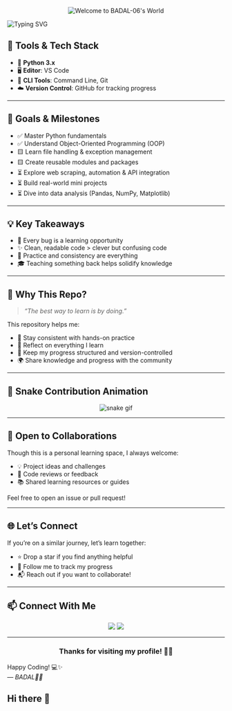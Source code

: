 <p align="center">
  <img src=""https://github.com/Badal-06/badal-06/blob/main/ChatGPT%20Image%20Apr%2027,%202025,%2003_31_22%20PM.png?raw=true"" alt="Welcome to BADAL-06's World" />
</p>



![Typing SVG](https://readme-typing-svg.demolab.com?font=Fira+Code&size=30&pause=1000&color=F79A01&center=true&vCenter=true&width=700&lines=🐍+Python+Learning+Journey+🚀;From+Zero+to+Pythonic+Hero!)



## 🧰 Tools & Tech Stack

- 🐍 **Python 3.x**
- 🖥️ **Editor**: VS Code 
- 🔧 **CLI Tools**: Command Line, Git
- ☁️ **Version Control**: GitHub for tracking progress

---

## 🎯 Goals & Milestones

- ✅ Master Python fundamentals
- ✅ Understand Object-Oriented Programming (OOP)
- 🟨 Learn file handling & exception management
- 🟨 Create reusable modules and packages
- ⏳ Explore web scraping, automation & API integration
- ⏳ Build real-world mini projects
- ⏳ Dive into data analysis (Pandas, NumPy, Matplotlib)

---

## 💡 Key Takeaways

- 🐛 Every bug is a learning opportunity
- ✨ Clean, readable code > clever but confusing code
- 🔁 Practice and consistency are everything
- 🎓 Teaching something back helps solidify knowledge

---

## 📌 Why This Repo?

> _“The best way to learn is by doing.”_

This repository helps me:

- 🧪 Stay consistent with hands-on practice  
- 📓 Reflect on everything I learn  
- 📁 Keep my progress structured and version-controlled  
- 🌍 Share knowledge and progress with the community

---

## 🐍 Snake Contribution Animation

<div align="center">

![snake gif](snake.yml)

</div>

---

## 🤝 Open to Collaborations

Though this is a personal learning space, I always welcome:

- 💡 Project ideas and challenges
- 🧹 Code reviews or feedback
- 📚 Shared learning resources or guides

Feel free to open an issue or pull request!

---

## 🌐 Let’s Connect

If you’re on a similar journey, let’s learn together:

- ⭐ Drop a star if you find anything helpful  
- 🔔 Follow me to track my progress  
- 📬 Reach out if you want to collaborate!

---

## 📫 Connect With Me

<p align="center">
  <a href="https://github.com/BADAL-06" target="_blank"><img src="https://img.shields.io/badge/GitHub-181717?style=for-the-badge&logo=github&logoColor=white"></a>
  <a href="#" target="_blank"><img src="https://img.shields.io/badge/LinkedIn-0077B5?style=for-the-badge&logo=linkedin&logoColor=white"></a>
</p>

---

<h3 align="center">Thanks for visiting my profile! 🚀✨</h3>

Happy Coding! 💻✨  
— *BADAL🤩🤗*
## Hi there 👋

<!--
**Badal-06/badal-06** is a ✨ _special_ ✨ repository because its `README.md` (this file) appears on your GitHub profile.

Here are some ideas to get you started:

- 🔭 I’m currently working on ...
- 🌱 I’m currently learning ...
- 👯 I’m looking to collaborate on ...
- 🤔 I’m looking for help with ...
- 💬 Ask me about ...
- 📫 How to reach me: ...
- 😄 Pronouns: ...
- ⚡ Fun fact: ...
-->
